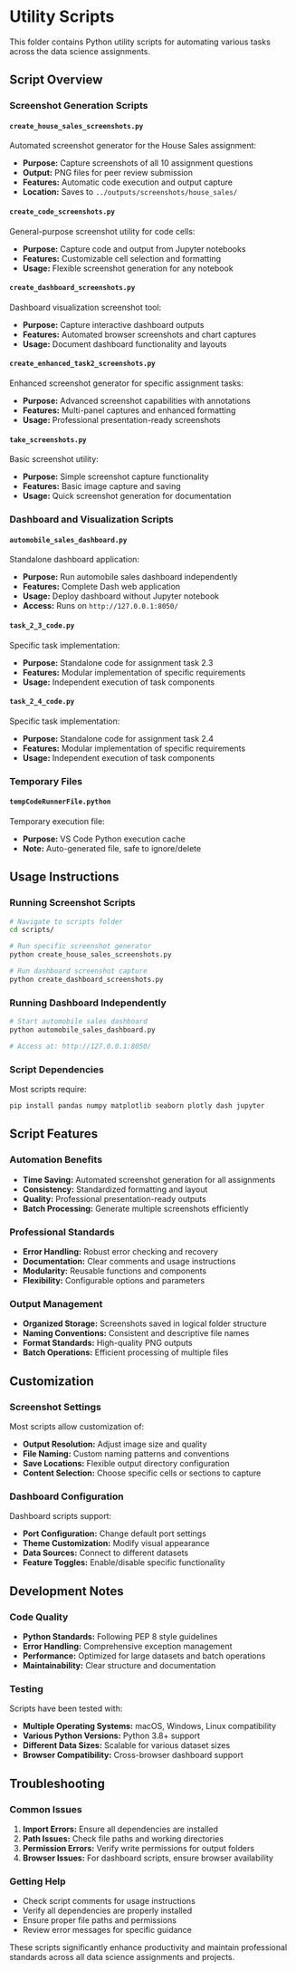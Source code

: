 # Utility Scripts

This folder contains Python utility scripts for automating various tasks across the data science assignments.

## Script Overview

### Screenshot Generation Scripts

#### `create_house_sales_screenshots.py`
Automated screenshot generator for the House Sales assignment:
- **Purpose:** Capture screenshots of all 10 assignment questions
- **Output:** PNG files for peer review submission
- **Features:** Automatic code execution and output capture
- **Location:** Saves to `../outputs/screenshots/house_sales/`

#### `create_code_screenshots.py`
General-purpose screenshot utility for code cells:
- **Purpose:** Capture code and output from Jupyter notebooks
- **Features:** Customizable cell selection and formatting
- **Usage:** Flexible screenshot generation for any notebook

#### `create_dashboard_screenshots.py`
Dashboard visualization screenshot tool:
- **Purpose:** Capture interactive dashboard outputs
- **Features:** Automated browser screenshots and chart captures
- **Usage:** Document dashboard functionality and layouts

#### `create_enhanced_task2_screenshots.py`
Enhanced screenshot generator for specific assignment tasks:
- **Purpose:** Advanced screenshot capabilities with annotations
- **Features:** Multi-panel captures and enhanced formatting
- **Usage:** Professional presentation-ready screenshots

#### `take_screenshots.py`
Basic screenshot utility:
- **Purpose:** Simple screenshot capture functionality
- **Features:** Basic image capture and saving
- **Usage:** Quick screenshot generation for documentation

### Dashboard and Visualization Scripts

#### `automobile_sales_dashboard.py`
Standalone dashboard application:
- **Purpose:** Run automobile sales dashboard independently
- **Features:** Complete Dash web application
- **Usage:** Deploy dashboard without Jupyter notebook
- **Access:** Runs on `http://127.0.0.1:8050/`

#### `task_2_3_code.py`
Specific task implementation:
- **Purpose:** Standalone code for assignment task 2.3
- **Features:** Modular implementation of specific requirements
- **Usage:** Independent execution of task components

#### `task_2_4_code.py`
Specific task implementation:
- **Purpose:** Standalone code for assignment task 2.4
- **Features:** Modular implementation of specific requirements
- **Usage:** Independent execution of task components

### Temporary Files

#### `tempCodeRunnerFile.python`
Temporary execution file:
- **Purpose:** VS Code Python execution cache
- **Note:** Auto-generated file, safe to ignore/delete

## Usage Instructions

### Running Screenshot Scripts
```bash
# Navigate to scripts folder
cd scripts/

# Run specific screenshot generator
python create_house_sales_screenshots.py

# Run dashboard screenshot capture
python create_dashboard_screenshots.py
```

### Running Dashboard Independently
```bash
# Start automobile sales dashboard
python automobile_sales_dashboard.py

# Access at: http://127.0.0.1:8050/
```

### Script Dependencies
Most scripts require:
```bash
pip install pandas numpy matplotlib seaborn plotly dash jupyter
```

## Script Features

### Automation Benefits
- **Time Saving:** Automated screenshot generation for all assignments
- **Consistency:** Standardized formatting and layout
- **Quality:** Professional presentation-ready outputs
- **Batch Processing:** Generate multiple screenshots efficiently

### Professional Standards
- **Error Handling:** Robust error checking and recovery
- **Documentation:** Clear comments and usage instructions
- **Modularity:** Reusable functions and components
- **Flexibility:** Configurable options and parameters

### Output Management
- **Organized Storage:** Screenshots saved in logical folder structure
- **Naming Conventions:** Consistent and descriptive file names
- **Format Standards:** High-quality PNG outputs
- **Batch Operations:** Efficient processing of multiple files

## Customization

### Screenshot Settings
Most scripts allow customization of:
- **Output Resolution:** Adjust image size and quality
- **File Naming:** Custom naming patterns and conventions
- **Save Locations:** Flexible output directory configuration
- **Content Selection:** Choose specific cells or sections to capture

### Dashboard Configuration
Dashboard scripts support:
- **Port Configuration:** Change default port settings
- **Theme Customization:** Modify visual appearance
- **Data Sources:** Connect to different datasets
- **Feature Toggles:** Enable/disable specific functionality

## Development Notes

### Code Quality
- **Python Standards:** Following PEP 8 style guidelines
- **Error Handling:** Comprehensive exception management
- **Performance:** Optimized for large datasets and batch operations
- **Maintainability:** Clear structure and documentation

### Testing
Scripts have been tested with:
- **Multiple Operating Systems:** macOS, Windows, Linux compatibility
- **Various Python Versions:** Python 3.8+ support
- **Different Data Sizes:** Scalable for various dataset sizes
- **Browser Compatibility:** Cross-browser dashboard support

## Troubleshooting

### Common Issues
1. **Import Errors:** Ensure all dependencies are installed
2. **Path Issues:** Check file paths and working directories
3. **Permission Errors:** Verify write permissions for output folders
4. **Browser Issues:** For dashboard scripts, ensure browser availability

### Getting Help
- Check script comments for usage instructions
- Verify all dependencies are properly installed
- Ensure proper file paths and permissions
- Review error messages for specific guidance

These scripts significantly enhance productivity and maintain professional standards across all data science assignments and projects.